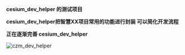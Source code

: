 **cesium_dev_helper 的测试项目**

**cesium_dev_helper把智慧XX项目常用的功能进行封装 可以简化开发流程**

**正在逐渐完善 cesium_dev_helper**

![czm_dev_helper](https://github.com/Henri-lab/czm_dev_helper/assets/62045411/91641bca-f0c4-4174-9178-04d31eb7d573)



